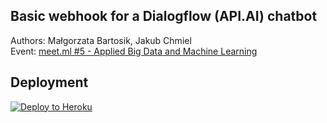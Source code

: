 ## Basic webhook for a Dialogflow (API.AI) chatbot

Authors: Małgorzata Bartosik, Jakub Chmiel  
Event: [meet.ml #5 - Applied Big Data and Machine Learning](https://www.meetup.com/meetml/events/244244625/)

## Deployment
[![Deploy to Heroku](https://www.herokucdn.com/deploy/button.svg)](https://heroku.com/deploy)
